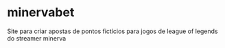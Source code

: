 # minervabet
Site para criar apostas de pontos fictícios para jogos de league of legends do streamer minerva
